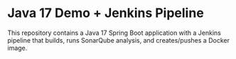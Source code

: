 # Java 17 Demo + Jenkins Pipeline

This repository contains a Java 17 Spring Boot application with a Jenkins pipeline that builds, runs SonarQube analysis, and creates/pushes a Docker image.